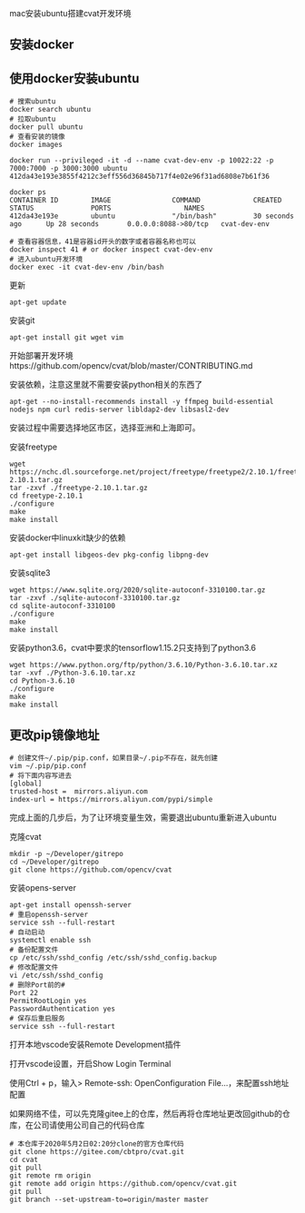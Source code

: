 mac安装ubuntu搭建cvat开发环境

## 安装docker



## 使用docker安装ubuntu

```shell
# 搜索ubuntu
docker search ubuntu
# 拉取ubuntu
docker pull ubuntu
# 查看安装的镜像
docker images

docker run --privileged -it -d --name cvat-dev-env -p 10022:22 -p 7000:7000 -p 3000:3000 ubuntu
412da43e193e3855f4212c3eff556d36845b717f4e02e96f31ad6808e7b61f36

docker ps
CONTAINER ID        IMAGE               COMMAND             CREATED             STATUS              PORTS                  NAMES
412da43e193e        ubuntu              "/bin/bash"         30 seconds ago      Up 28 seconds       0.0.0.0:8088->80/tcp   cvat-dev-env

# 查看容器信息，41是容器id开头的数字或者容器名称也可以
docker inspect 41 # or docker inspect cvat-dev-env
# 进入ubuntu开发环境
docker exec -it cvat-dev-env /bin/bash
```

更新

```shell
apt-get update
```

安装git

```shell
apt-get install git wget vim
```



开始部署开发环境https://github.com/opencv/cvat/blob/master/CONTRIBUTING.md

安装依赖，注意这里就不需要安装python相关的东西了

```shell
apt-get --no-install-recommends install -y ffmpeg build-essential nodejs npm curl redis-server libldap2-dev libsasl2-dev
```

安装过程中需要选择地区市区，选择亚洲和上海即可。

安装freetype

```shell
wget https://nchc.dl.sourceforge.net/project/freetype/freetype2/2.10.1/freetype-2.10.1.tar.gz
tar -zxvf ./freetype-2.10.1.tar.gz
cd freetype-2.10.1
./configure
make
make install
```

安装docker中linuxkit缺少的依赖

```shell
apt-get install libgeos-dev pkg-config libpng-dev
```

安装sqlite3

```shell
wget https://www.sqlite.org/2020/sqlite-autoconf-3310100.tar.gz
tar -zxvf ./sqlite-autoconf-3310100.tar.gz
cd sqlite-autoconf-3310100
./configure
make
make install
```

安装python3.6，cvat中要求的tensorflow1.15.2只支持到了python3.6

```shell
wget https://www.python.org/ftp/python/3.6.10/Python-3.6.10.tar.xz
tar -xvf ./Python-3.6.10.tar.xz
cd Python-3.6.10
./configure
make
make install
```



## 更改pip镜像地址

```shell
# 创建文件~/.pip/pip.conf，如果目录~/.pip不存在，就先创建
vim ~/.pip/pip.conf
# 将下面内容写进去
[global]
trusted-host =  mirrors.aliyun.com
index-url = https://mirrors.aliyun.com/pypi/simple
```

完成上面的几步后，为了让环境变量生效，需要退出ubuntu重新进入ubuntu

克隆cvat

```shell
mkdir -p ~/Developer/gitrepo
cd ~/Developer/gitrepo
git clone https://github.com/opencv/cvat
```



安装opens-server

```shell
apt-get install openssh-server
# 重启openssh-server
service ssh --full-restart
# 自动启动
systemctl enable ssh
# 备份配置文件
cp /etc/ssh/sshd_config /etc/ssh/sshd_config.backup
# 修改配置文件
vi /etc/ssh/sshd_config
# 删除Port前的#
Port 22
PermitRootLogin yes
PasswordAuthentication yes
# 保存后重启服务
service ssh --full-restart
```



打开本地vscode安装Remote Development插件

打开vscode设置，开启Show Login Terminal

使用Ctrl + p，输入> Remote-ssh: OpenConfiguration File...，来配置ssh地址配置





如果网络不佳，可以先克隆gitee上的仓库，然后再将仓库地址更改回github的仓库，在公司请使用公司自己的代码仓库

```shell
# 本仓库于2020年5月2日02:20分clone的官方仓库代码
git clone https://gitee.com/cbtpro/cvat.git
cd cvat
git pull
git remote rm origin
git remote add origin https://github.com/opencv/cvat.git
git pull
git branch --set-upstream-to=origin/master master
```

